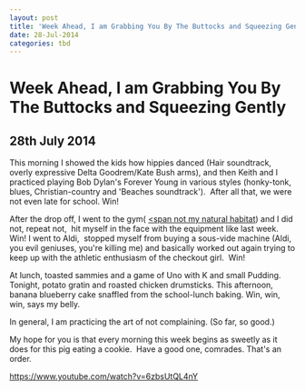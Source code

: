 ```yaml
---
layout: post
title: 'Week Ahead, I am Grabbing You By The Buttocks and Squeezing Gently'
date: 28-Jul-2014
categories: tbd
---
```


# Week Ahead, I am Grabbing You By The Buttocks and Squeezing Gently

## 28th July 2014

This morning I showed the kids how hippies danced (Hair soundtrack,   overly expressive Delta Goodrem/Kate Bush arms),   and then Keith and I practiced playing Bob Dylan's Forever Young in various styles (honky-tonk, blues, Christian-country and 'Beaches soundtrack').  After all that, we were not even late for school. Win!

After the drop off, I went to the gym( <a href="http://mogantosh.com/adventures-in-exercise-part-3-testing-times-for-safety-underpants/"><span not my natural habitat</span></a>) and I did not, repeat not,  hit myself in the face with the equipment like last week. Win! I went to Aldi,  stopped myself from buying a sous-vide machine (Aldi, you evil geniuses, you're killing me) and basically worked out again trying to keep up with the athletic enthusiasm of the checkout girl.  Win!

At lunch, toasted sammies and a game of Uno with K and small Pudding. Tonight, potato gratin and roasted chicken drumsticks. This afternoon, banana blueberry cake snaffled from the school-lunch baking. Win, win, win, says my belly.

In general, I am practicing the art of not complaining. (So far, so good.)

My hope for you is that every morning this week begins as sweetly as it does for this pig eating a cookie.  Have a good one, comrades. That's an order.

https://www.youtube.com/watch?v=6zbsUtQL4nY
